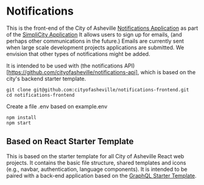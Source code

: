 # Notifications

This is the front-end of the City of Asheville [Notifications Application](https://notifications.ashevillenc.gov/) as part of the [SimpliCity Application](https://simplicity.ashevillenc.gov/development/major#notifications)
It allows users to sign up for emails, (and perhaps other communications in the future.) Emails are currently sent when large scale development projects applications are submitted. We envision that other types of notifications might be added.

It is intended to be used with (the notifications API)[https://github.com/cityofasheville/notifications-api], which is based on the city's backend starter template.

````
git clone git@github.com:cityofasheville/notifications-frontend.git
cd notifications-frontend  
````
Create a file .env based on example.env
````
npm install
npm start
````


## Based on React Starter Template

This is based on the starter template for all City of Asheville React web projects. It contains the basic file structure, shared templates and icons (e.g., navbar, authentication, language components). It is intended to be paired with a back-end application based on the [GraphQL Starter Template](https://github.com/cityofasheville/graphql-starter-template).
